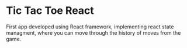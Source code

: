 # Tic Tac Toe React

First app developed using React framework,
implementing react state managment, where you can 
move through the history of moves from the game.
